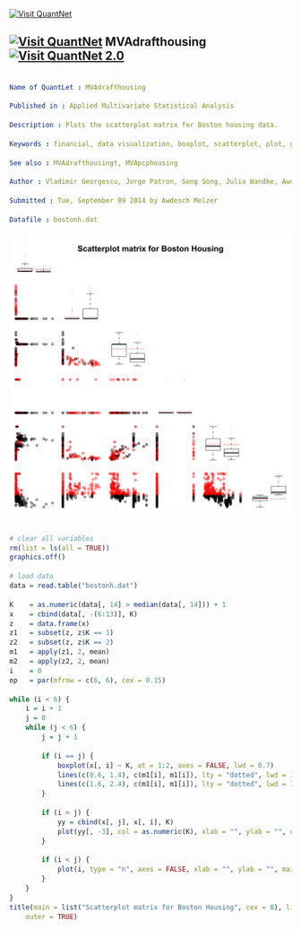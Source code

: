 
[<img src="https://github.com/QuantLet/Styleguide-and-Validation-procedure/blob/master/pictures/banner.png" alt="Visit QuantNet">](http://quantlet.de/index.php?p=info)

## [<img src="https://github.com/QuantLet/Styleguide-and-Validation-procedure/blob/master/pictures/qloqo.png" alt="Visit QuantNet">](http://quantlet.de/) **MVAdrafthousing** [<img src="https://github.com/QuantLet/Styleguide-and-Validation-procedure/blob/master/pictures/QN2.png" width="60" alt="Visit QuantNet 2.0">](http://quantlet.de/d3/ia)

```yaml

Name of QuantLet : MVAdrafthousing

Published in : Applied Multivariate Statistical Analysis

Description : Plots the scatterplot matrix for Boston housing data.

Keywords : financial, data visualization, boxplot, scatterplot, plot, graphical representation

See also : MVAdrafthousingt, MVApcphousing

Author : Vladimir Georgescu, Jorge Patron, Song Song, Julia Wandke, Awdesch Melzer

Submitted : Tue, September 09 2014 by Awdesch Melzer

Datafile : bostonh.dat

```

![Picture1](MVAdrafthousing.png)


```r

# clear all variables
rm(list = ls(all = TRUE))
graphics.off()

# load data
data = read.table("bostonh.dat")

K    = as.numeric(data[, 14] > median(data[, 14])) + 1
x    = cbind(data[, -(6:13)], K)
z    = data.frame(x)
z1   = subset(z, z$K == 1)
z2   = subset(z, z$K == 2)
m1   = apply(z1, 2, mean)
m2   = apply(z2, 2, mean)
i    = 0
op   = par(mfrow = c(6, 6), cex = 0.15)

while (i < 6) {
    i = i + 1
    j = 0
    while (j < 6) {
        j = j + 1
        
        if (i == j) {
            boxplot(x[, i] ~ K, at = 1:2, axes = FALSE, lwd = 0.7)
            lines(c(0.6, 1.4), c(m1[i], m1[i]), lty = "dotted", lwd = 1.2, col = "red3")
            lines(c(1.6, 2.4), c(m1[i], m1[i]), lty = "dotted", lwd = 1.2, col = "red3")
        }
        
        if (i > j) {
            yy = cbind(x[, j], x[, i], K)
            plot(yy[, -3], col = as.numeric(K), xlab = "", ylab = "", cex = 4, axes = FALSE)
        }
        
        if (i < j) {
            plot(i, type = "n", axes = FALSE, xlab = "", ylab = "", main = "")
        }
    }
}
title(main = list("Scatterplot matrix for Boston Housing", cex = 8), line = -16, 
    outer = TRUE) 

```
